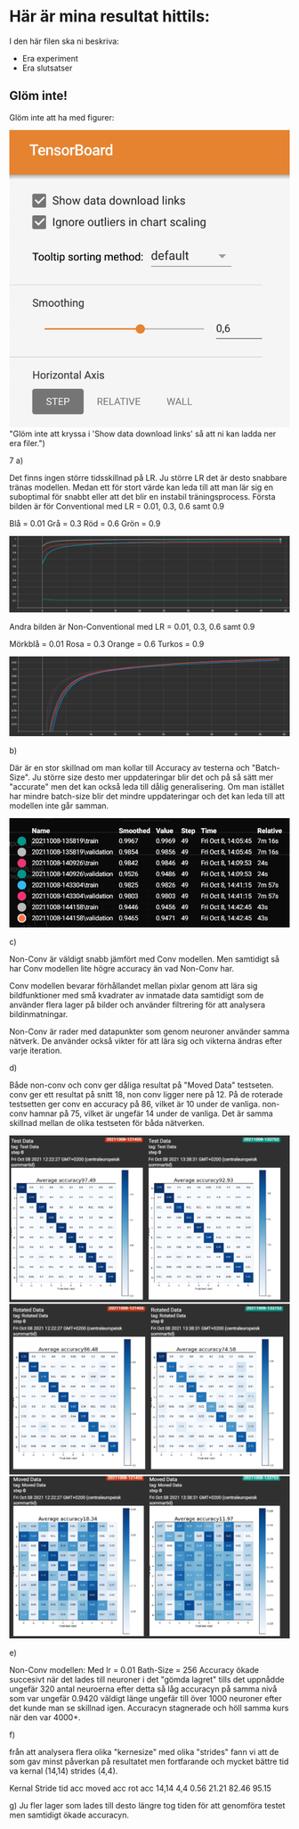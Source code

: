 # Här är mina resultat hittils:

I den här filen ska ni beskriva:
- Era experiment
- Era slutsatser

## Glöm inte!

Glöm inte att ha med figurer:

![TensorBoard download](fig/TensorBoardDownload.png) "Glöm inte att kryssa i 'Show data download links' så att ni kan ladda ner era filer.")


7
a) 

Det finns ingen större tidsskillnad på LR. Ju större LR det är desto snabbare tränas modellen.
Medan ett för stort värde kan leda till att man lär sig en suboptimal för snabbt eller att det blir en instabil träningsprocess.
Första bilden är för Conventional med LR = 0.01, 0.3, 0.6 samt 0.9  

Blå = 0.01 
Grå = 0.3
Röd = 0.6
Grön = 0.9


![Conv Model](fig/ConvModel.PNG)

Andra bilden är Non-Conventional med LR = 0.01, 0.3, 0.6 samt 0.9

Mörkblå = 0.01
Rosa = 0.3
Orange = 0.6
Turkos = 0.9

![Non Conv Model](fig/NonConvModel.png)



b) 

Där är en stor skillnad om man kollar till Accuracy av testerna och "Batch-Size". Ju större size desto mer uppdateringar blir det och på så sätt mer "accurate" men det kan också leda till dålig generalisering. 
Om man istället har mindre batch-size blir det mindre uppdateringar och det kan leda till att modellen inte går samman. 

![Batch size 128 vs 256](fig/Batch128-256_data_compare.PNG)

c) 

Non-Conv är väldigt snabb jämfört med Conv modellen. Men samtidigt så har Conv modellen lite högre accuracy än vad Non-Conv har. 

Conv modellen bevarar förhållandet mellan pixlar genom att lära sig bildfunktioner med små kvadrater av inmatade data samtidigt som de använder flera lager på bilder och använder filtrering för att analysera bildinmatningar.  

Non-Conv är rader med datapunkter som genom neuroner använder samma nätverk. De använder också vikter för att lära sig och vikterna ändras efter varje iteration. 

d) 

Både non-conv och conv ger dåliga resultat på "Moved Data" testseten. conv ger ett resultat på snitt 18, non conv ligger nere på 12. På de roterade testsetten ger conv en accuracy på 86, vilket är 10 under de vanliga. non-conv hamnar på 75, vilket är ungefär 14 under de vanliga. 
Det är samma skillnad mellan de olika testseten för båda nätverken. 

![test data](fig/test.PNG)
![Rotated data](fig/rotatedData.PNG)
![Moved data](fig/MovedData.PNG)

e) 

Non-Conv modellen:
Med lr = 0.01
Bath-Size = 256
Accuracy ökade succesivt när det lades till neuroner i det "gömda lagret" tills det uppnådde ungefär 320 antal neuroerna efter detta så låg accuracyn på samma nivå som var ungefär 
0.9420 väldigt länge ungefär till över 1000 neuroner efter det kunde man se skillnad igen. Accuracyn stagnerade och höll samma kurs när den var 4000+.

f)

från att analysera flera olika "kernesize" med olika "strides" fann vi att de som gav minst påverkan på resultatet men fortfarande och mycket bättre tid va kernal (14,14) strides (4,4).

Kernal	Stride	tid	    acc moved	acc rot	    acc
14,14	4,4	    0.56	21.21	    82.46	    95.15

g) Ju fler lager som lades till desto längre tog tiden för att genomföra testet men samtidigt ökade accuracyn. 